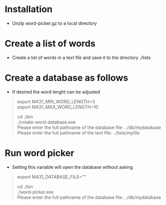 # Installation
* Unzip word-picker.gz to a local directory

# Create a list of words
* Create a list of words in a text file and save it to the directory ./lists


# Create a database as follows
* If desired the word lenght can be adjusted
> export M431_MIN_WORD_LENGTH=3  
> export M431_MAX_WORD_LENGTH=10  
> 
> cd ./bin  
> ./create-word-database.exe  
> Please enter the full pathname of the database file: ../db/mydatabase  
> Please enter the full pathname of the text file: ../lists/myfile  

# Run word picker
* Setting this variable will open the database without asking  
> export M431_DATABASE_FILE="<mydatabase>"  
> 
> cd ./bin  
> ./word-picker.exe  
> Please enter the full pathname of the database file: ../db/mydatabase  

